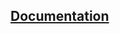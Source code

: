 ## [Documentation](https://Hoksly.github.io/algebra-group-project/blob/OOP-develop/docs/html/index.html)
